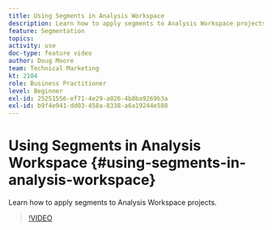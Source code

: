 ```yaml
---
title: Using Segments in Analysis Workspace
description: Learn how to apply segments to Analysis Workspace projects.
feature: Segmentation
topics: 
activity: use
doc-type: feature video
author: Doug Moore
team: Technical Marketing
kt: 2104
role: Business Practitioner
level: Beginner
exl-id: 25251556-ef71-4e29-a026-4b8ba9269b3a
exl-id: b9f4e941-dd03-458a-8338-a6a19244e588
---
```

# Using Segments in Analysis Workspace {#using-segments-in-analysis-workspace}

Learn how to apply segments to Analysis Workspace projects.

>[!VIDEO](https://video.tv.adobe.com/v/23977/?quality=12)
